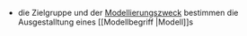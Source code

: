 - die Zielgruppe und der [Modellierungszweck](Modellierungszweck.md) bestimmen die Ausgestalltung eines [[Modellbegriff |Modell]]s